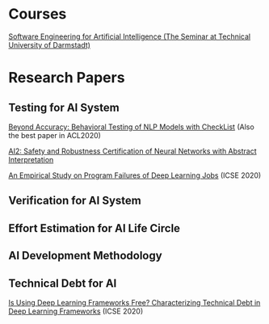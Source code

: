 # Courses
[Software Engineering for Artificial Intelligence (The Seminar at Technical University of Darmstadt)](https://allprojects.github.io/SE4AI/schedule-sose2020.html)

# Research Papers

## Testing for AI System
[Beyond Accuracy: Behavioral Testing of NLP Models with CheckList](https://www.aclweb.org/anthology/2020.acl-main.442.pdf) (Also the best paper in ACL2020)

[AI2: Safety and Robustness Certification of Neural Networks with Abstract Interpretation](https://ieeexplore.ieee.org/stamp/stamp.jsp?tp=&arnumber=8418593)

[An Empirical Study on Program Failures of Deep Learning Jobs](https://wencongxiao.github.io/res/icse20/icse20-main-199.pdf) (ICSE 2020)

## Verification for AI System

## Effort Estimation for AI Life Circle

## AI Development Methodology

## Technical Debt for AI

[Is Using Deep Learning Frameworks Free? Characterizing Technical Debt in Deep Learning Frameworks](http://das.encs.concordia.ca/uploads/liu_icse2020.pdf) (ICSE 2020)

